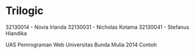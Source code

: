 Trilogic
========
32130014 - Novia Irlanda
32130031 - Nicholas Kotama
32130041 - Stefanus Hiandika

UAS Pemrograman Web Universitas Bunda Mulia 2014
Contoh